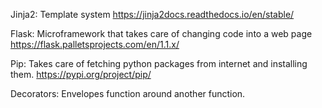 Jinja2:
Template system https://jinja2docs.readthedocs.io/en/stable/

Flask:
Microframework that takes care of changing code into a web page https://flask.palletsprojects.com/en/1.1.x/

Pip:
Takes care of fetching python packages from internet and installing them. https://pypi.org/project/pip/

Decorators:
Envelopes function around another function.
